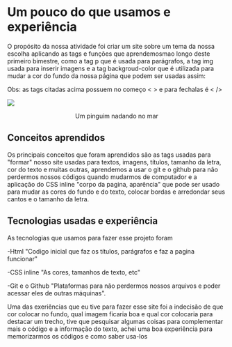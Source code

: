 <h1>Um pouco do que usamos e experiência</h1> 

   O propósito da nossa atividade foi criar um site sobre um tema da nossa escolha aplicando as tags e funções que aprendemosmao longo deste primeiro bimestre, como a tag p que é usada para parágrafos,
   a tag img usada para inserir imagens e a tag backgroud-color que é utilizada para mudar a cor do fundo da nossa página que podem ser usadas assim:
   <p>Obs: as tags citadas acima possuem no começo < > e para fechalas é <    /> </p>
  
  <img src="https://images.unsplash.com/photo-1668266704420-1b8b9735a7c3?fm=jpg&q=60&w=3000&ixlib=rb-4.0.3&ixid=M3wxMjA3fDB8MHxwaG90by1yZWxhdGVkfDl8fHxlbnwwfHx8fHw%3D" 
          heigth= "50px"> 
   <p align="center"> Um pinguim nadando no mar </p>
<h2> Conceitos aprendidos</h2>
Os principais conceitos que foram aprendidos são as tags usadas para "formar" nosso site usadas para textos, imagens, títulos, tamanho da letra, cor do texto e muitas outras, aprendemos a usar o git e o github para não perdermos nossos códigos quando mudarmos de computador e a aplicação do CSS inline "corpo da pagina, aparência" que pode ser usado para mudar as cores do fundo e do texto, colocar bordas e arredondar seus cantos e o tamanho da letra.
   <h2> Tecnologias usadas e experiência</h2>
   <p> As tecnologias que usamos para fazer esse projeto foram</p>
      <p> -Html "Codigo inicial que faz os títulos, parágrafos e faz a pagina funcionar"</p>
      <p>-CSS inline "As cores, tamanhos de texto, etc" </p>
      <p>-Git e o Github "Plataformas para não perdermos nossos arquivos e poder acessar eles de outras máquinas".</p>
   <p>Uma das exeriências que eu tive para fazer esse site foi a indecisão de que cor colocar no fundo, qual imagem ficaria boa e qual cor colocaria para destacar um trecho, tive que pesquisar algumas coisas para complementar mais o código e a informação do texto, achei uma boa experiência para memorizarmos os códigos e como saber usa-los</p>
